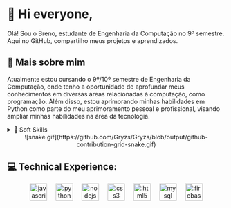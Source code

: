 <!-- Presentation -->

<h1 align="left">👋  Hi everyone,</h1>

<p align="left">Olá! Sou o Breno, estudante de Engenharia da Computação no 9º semestre. Aqui no GitHub, compartilho meus projetos e aprendizados.</p>

<!-- Dropdown -->

<h2 align="left">🔎 Mais sobre mim</h2>

<p align="left">Atualmente estou cursando o 9º/10º semestre de Engenharia da Computação, onde tenho a oportunidade de aprofundar meus conhecimentos em diversas áreas relacionadas à computação, como programação. Além disso, estou aprimorando minhas habilidades em Python como parte do meu aprimoramento pessoal e profissional, visando ampliar minhas habilidades na área da tecnologia.</p>

<!-- Soft Skills -->

<details>
  <summary> 💭 Soft Skills </summary>
  - Organização e planejamento;<br>
  - Comunicação eficaz;<br>
  - Trabalho em equipe;<br>
  - Adaptabilidade;<br>
  - Resolução de problemas.
</details>

<!-- GithubStats -->

<div align="center">
  <!-- <img src="https://streak-stats.demolab.com?user=Gryzs&locale=en&mode=daily&theme=midnight-purple&hide_border=true&border_radius=5&order=3" height="150" alt="streak graph"  /> -->
  ![snake gif](https://github.com/Gryzs/Gryzs/blob/output/github-contribution-grid-snake.gif)
</div>


<!-- Technical Experience -->

<h2 align="left">💻 Technical Experience:</h2>

<div align="center">
  <img src="https://cdn.jsdelivr.net/gh/devicons/devicon/icons/javascript/javascript-original.svg" height="40" alt="javascript logo"  />
  <img width="12" />
  <img src="https://cdn.jsdelivr.net/gh/devicons/devicon/icons/python/python-original.svg" height="40" alt="python logo"  />
  <img width="12" />
  <img src="https://cdn.jsdelivr.net/gh/devicons/devicon/icons/nodejs/nodejs-original.svg" height="40" alt="nodejs logo"  />
  <img width="12" />
  <img src="https://cdn.jsdelivr.net/gh/devicons/devicon/icons/css3/css3-original.svg" height="40" alt="css3 logo"  />
  <img width="12" />
  <img src="https://cdn.jsdelivr.net/gh/devicons/devicon/icons/html5/html5-original.svg" height="40" alt="html5 logo"  />
  <img width="12" />
  <img src="https://cdn.jsdelivr.net/gh/devicons/devicon/icons/mysql/mysql-original.svg" height="40" alt="mysql logo"  />
  <img width="12" />
  <img src="https://cdn.jsdelivr.net/gh/devicons/devicon/icons/firebase/firebase-plain.svg" height="40" alt="firebase logo"  />
  <div align="left">
</div>

###
</div>
